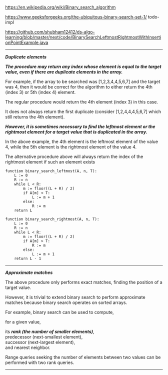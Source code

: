 https://en.wikipedia.org/wiki/Binary_search_algorithm

https://www.geeksforgeeks.org/the-ubiquitous-binary-search-set-1/ todo-impl

https://github.com/shubham12412/ds-algo-learning/blob/master/next/code/BinarySearchLeftmostRightmostWithInsertionPointExample.java


----------------------------------------------------------------------------------------------------------------------

***Duplicate elements***

***The procedure may return any index whose element is equal to the target value, even if there are duplicate elements in the array.*** 

For example, if the array to be searched was [1,2,3,4,4,5,6,7]  and the target was 4, then it would be correct for the algorithm to either return the 4th (index 3) or 5th (index 4) element. 

The regular procedure would return the 4th element (index 3) in this case. 

It does not always return the first duplicate (consider [1,2,4,4,4,5,6,7] which still returns the 4th element). 

***However, it is sometimes necessary to find the leftmost element or the rightmost element for a target value that is duplicated in the array.*** 

In the above example, the 4th element is the leftmost element of the value 4, while the 5th element is the rightmost element of the value 4. 

The alternative procedure above will always return the index of the rightmost element if such an element exists

```
function binary_search_leftmost(A, n, T):
    L := 0
    R := n
    while L < R:
        m := floor((L + R) / 2)
        if A[m] < T:
            L := m + 1
        else:
            R := m
    return L

```

```
function binary_search_rightmost(A, n, T):
    L := 0
    R := n
    while L < R:
        m := floor((L + R) / 2)
        if A[m] > T:
            R := m
        else:
            L := m + 1
    return L - 1

```


------------------------------------------------------------------------------------------------------------------------

***Approximate matches***

The above procedure only performs exact matches, finding the position of a target value. 

However, it is trivial to extend binary search to perform approximate matches because binary search operates on sorted arrays. 

For example, binary search can be used to compute, 

for a given value, 

its ***rank (the number of smaller elements)***, \
predecessor (next-smallest element), \
successor (next-largest element), \
and nearest neighbor. 

 Range queries seeking the number of elements between two values can be performed with two rank queries.
 
-------------------------------------------------------------------------------------------------------------------------
